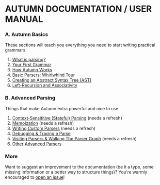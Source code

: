 # AUTUMN DOCUMENTATION / USER MANUAL

### A. Autumn Basics

These sections will teach you everything you need to start writing practical grammars.

1. [What is parsing?](A1-parsing.md)
2. [Your First Grammar](A2-first-grammar.md)
3. [How Autumn Works](A3-how-autumn-works.md)
4. [Basic Parsers: Whirlwhind Tour](A4-basic-parsers.md)
5. [Creating an Abstract Syntax Tree (AST)](A5-creating-an-ast.md)
6. [Left-Recursion and Associativity](A6-left-recursion-associativity.md)

### B. Advanced Parsing

Things that make Autumn extra powerful and nice to use.

1. [Context-Sensititive (Stateful) Parsing](B1-context-sensitive-parsing.md) (needs a refresh)
2. [Memoization](B2-memoization.md) (needs a refresh)
3. [Writing Custom Parsers](B3-custom-parsers.md) (needs a refresh)
4. [Debugging & Tracing a Parse](B4-debugging-tracing.md)
5. [Visiting Parsers & Walking The Parser Graph](B5-parser-visitors-walkers.md) (needs a refresh)
6. [Other Advanced Parsers](B6-other-advanced-parsers.md)

### More

Want to suggest an improvement to the documentation (be it a typo, some missing information or a
better way to structure things)? You're warmly encouraged to [open an issue]!

[open an issue]: https://github.com/norswap/autumn/issues/new